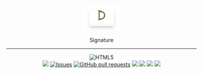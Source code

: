 <p align="center">
<img width="100px"src="https://github.com/Deepam-Aggarwal/Deepam-Portfolio/blob/master/assets/DA.png" align="center" alt="Deepam-Portfolio" />
</p>
<p align="center">Signature</p><hr>
<p align="center">
<img alt="HTML5" src="https://img.shields.io/badge/html5%20-%23E34F26.svg?&style=for-the-badge&logo=html5&logoColor=white"/><br/>
<img src="https://img.shields.io/github/license/Deepam-Aggarwal/how-to-create-custom-mail-signature
?color=blue&logo=GitHub"/>
<a href="https://github.com/Deepam-Aggarwal/how-to-create-custom-mail-signature
/issues"><img alt="Issues" src="https://img.shields.io/github/issues/Deepam-Aggarwal/Deepam-Portfolio?logo=GitHub&color=blue" /></a>
<a href="https://github.com/Deepam-Aggarwal/how-to-create-custom-mail-signature
/pulls"><img alt="GitHub pull requests" src="https://img.shields.io/github/issues-pr/Deepam-Aggarwal/Deepam-Portfolio?logo=GitHub&color=blue" /></a>
<a href="https://github.com/Deepam-Aggarwal/how-to-create-custom-mail-signature
/pulls">
<img src="https://img.shields.io/github/issues-pr-closed/Deepam-Aggarwal/how-to-create-custom-mail-signature
?color=blue&logo=GitHub"/></a>
<img src="https://img.shields.io/github/watchers/Deepam-Aggarwal/how-to-create-custom-mail-signature
?logo=GitHub&style=flat"/>
<img src="https://img.shields.io/github/forks/Deepam-Aggarwal/how-to-create-custom-mail-signature
?logo=GitHub&style=flat"/>
<img src="https://img.shields.io/github/languages/count/Deepam-Aggarwal/how-to-create-custom-mail-signature
?logo=GitHub"/>
</p>
